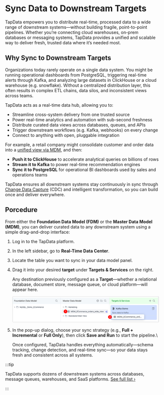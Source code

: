 # Sync Data to Downstream Targets

TapData empowers you to distribute real-time, processed data to a wide range of downstream systems—without building fragile, point-to-point pipelines. Whether you’re connecting cloud warehouses, on-prem databases or messaging systems, TapData provides a unified and scalable way to deliver fresh, trusted data where it’s needed most.

## Why Sync to Downstream Targets

Organizations today rarely operate on a single data system. You might be running operational dashboards from PostgreSQL, triggering real-time alerts through Kafka, and analyzing large datasets in ClickHouse or a cloud warehouse (e.g. snowflake). Without a centralized distribution layer, this often results in complex ETL chains, data silos, and inconsistent views across teams.

TapData acts as a real-time data hub, allowing you to:

- Streamline cross-system delivery from one trusted source  
- Power real-time analytics and automation with sub-second freshness  
- Distribute curated data views across databases, queues, and APIs  
- Trigger downstream workflows (e.g. Kafka, webhooks) on every change  
- Connect to anything with open, pluggable integration  

For example, a retail company might consolidate customer and order data into a [unified view via MDM](../mdm-layer/build-view-in-odh.md), and then:

- **Push it to ClickHouse** to accelerate analytical queries on billions of rows
- **Stream it to Kafka** to power real-time recommendation engines
- **Sync it to PostgreSQL** for operational BI dashboards used by sales and operations teams

TapData ensures all downstream systems stay continuously in sync through [Change Data Capture](../../introduction/change-data-capture-mechanism.md) (CDC) and intelligent transformation, so you can build once and deliver everywhere.

## Porcedure

From either the **Foundation Data Model (FDM)** or the **Master Data Model (MDM)**, you can deliver curated data to any downstream system using a simple drag-and-drop interface:

1. Log in to the TapData platform.

2. In the left sidebar, go to **Real-Time Data Center**.

3. Locate the table you want to sync in your data model panel.

4. Drag it into your desired **target** under **Targets & Services** on the right.

   Any destination previously configured as a **Target**—whether a relational database, document store, message queue, or cloud platform—will appear here.

   ![Drag View to Downstream](../../images/drag_view_to_downstream.png)

5. In the pop-up dialog, choose your sync strategy (e.g., **Full + Incremental** or **Full Only**), then click **Save and Run** to start the pipeline.\

   Once configured, TapData handles everything automatically—schema tracking, change detection, and real-time sync—so your data stays fresh and consistent across all systems.

:::tip

TapData supports dozens of downstream systems across databases, message queues, warehouses, and SaaS platforms. [See full list ›](../../connectors/supported-data-sources.md)

:::